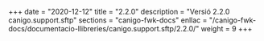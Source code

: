 +++
date        = "2020-12-12"
title       = "2.2.0"
description = "Versió 2.2.0 canigo.support.sftp"
sections    = "canigo-fwk-docs"
enllac		= "/canigo-fwk-docs/documentacio-llibreries/canigo.support.sftp/2.2.0/"
weight		= 9
+++
